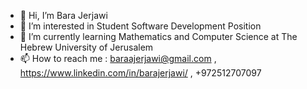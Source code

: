 - 👋 Hi, I’m Bara Jerjawi
- 👀 I’m interested in Student Software Development Position
- 🌱 I’m currently learning Mathematics and Computer Science at The Hebrew University of Jerusalem
- 📫 How to reach me : baraajerjawi@gmail.com , https://www.linkedin.com/in/barajerjawi/ , +972512707097

<!---
BaraaJer/BaraaJer is a ✨ special ✨ repository because its `README.md` (this file) appears on your GitHub profile.
You can click the Preview link to take a look at your changes.
--->
